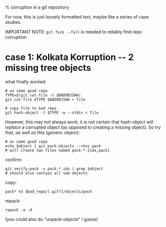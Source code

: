 % corruption in a git repository

For now, this is just loosely formatted text, maybe like a series of case
studies.

IMPORTANT NOTE: `git fsck --full` is needed to reliably find repo corruption

# case 1: Kolkata Korruption -- 2 missing tree objects

what finally worked:

    # on some good repo
    TYPE=$(git cat-file -t $BADOBJSHA)
    git cat-file $TYPE $BADOBJSHA > file

    # copy file to bad repo
    git hash-object -t $TYPE -w --stdin < file

However, this may not always work; it is not certain that hash-object will
*replace* a corrupted object (as opposed to creating a *missing* object).  So
try that, *as well as* this (generic object):

    # on some good repo
    echo $object | git pack-objects --revs pack
    # will create two files named pack-*.{idx,pack}

confirm:

    git verify-pack -v pack-*.idx | grep $object
    # should also contain all sub objects

copy:

    pack* to $bad_repo/[.git?]/objects/pack

repack:

    repack -a -d

(you could also do "unpack-objects" I guess)
